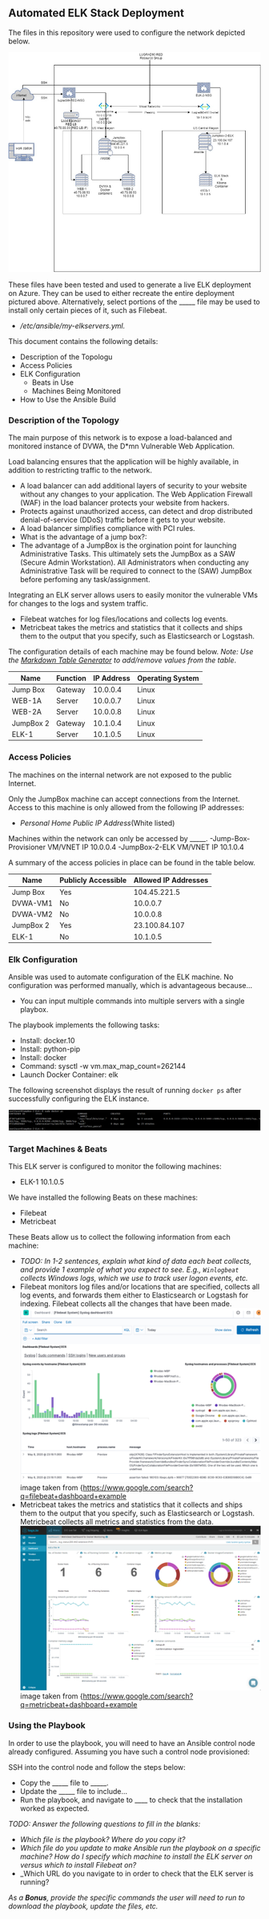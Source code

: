 ## Automated ELK Stack Deployment

The files in this repository were used to configure the network depicted below.

![lugrad90/Cybersecurity-Bootcamp/blob/main/Diagram/network_diagram.jpg](https://github.com/lugrad90/Cybersecurity-Bootcamp/blob/main/Diagram/network_diagram.jpg)


These files have been tested and used to generate a live ELK deployment on Azure. They can be used to either recreate the entire deployment pictured above. Alternatively, select portions of the _____ file may be used to install only certain pieces of it, such as Filebeat.

  - _/etc/ansible/my-elkservers.yml._

This document contains the following details:
- Description of the Topologu
- Access Policies
- ELK Configuration
  - Beats in Use
  - Machines Being Monitored
- How to Use the Ansible Build


### Description of the Topology

The main purpose of this network is to expose a load-balanced and monitored instance of DVWA, the D*mn Vulnerable Web Application.

Load balancing ensures that the application will be highly available, in addition to restricting traffic to the network.
- A load balancer can add additional layers of security to your website without any changes to your application. The Web Application Firewall (WAF) in the load balancer protects your website from hackers.  
- Protects against unauthorized access, can detect and drop distributed denial-of-service (DDoS) traffic before it gets to your website.
- A load balancer simplifies compliance with PCI rules.
- What is the advantage of a jump box?:
- The advantage of a JumpBox is the orgination point for launching Administrative Tasks. This ultimately sets the JumpBox as a SAW (Secure Admin Workstation).
All Administrators when conducting any Administrative Task will be required to connect to the (SAW) JumpBox before perfoming any task/assignment.

Integrating an ELK server allows users to easily monitor the vulnerable VMs for changes to the logs and system traffic.
- Filebeat watches for log files/locations and collects log events.
- Metricbeat takes the metrics and statistics that it collects and ships them to the output that you specify, such as Elasticsearch or Logstash.

The configuration details of each machine may be found below.
_Note: Use the [Markdown Table Generator](http://www.tablesgenerator.com/markdown_tables) to add/remove values from the table_.

| Name     | Function | IP Address | Operating System |
|----------|----------|------------|------------------|
| Jump Box | Gateway  | 10.0.0.4   | Linux            |
| WEB-1A   | Server   | 10.0.0.7   | Linux            |
| WEB-2A   | Server   | 10.0.0.8   | Linux            |
| JumpBox 2| Gateway  | 10.1.0.4   | Linux            |  
| ELK-1    | Server   | 10.1.0.5   | Linux            |

### Access Policies

The machines on the internal network are not exposed to the public Internet. 

Only the JumpBox machine can accept connections from the Internet. Access to this machine is only allowed from the following IP addresses:
- _Personal Home Public IP Address_(White listed)

Machines within the network can only be accessed by _____.
-Jump-Box-Provisioner VM/VNET IP 10.0.0.4
-JumpBox-2-ELK VM/VNET IP 10.1.0.4

A summary of the access policies in place can be found in the table below.

| Name     | Publicly Accessible | Allowed IP Addresses |
|----------|---------------------|----------------------|
| Jump Box | Yes                 | 104.45.221.5         |
| DVWA-VM1 | No                  | 10.0.0.7             |
| DVWA-VM2 | No                  | 10.0.0.8             |
| JumpBox 2| Yes                 | 23.100.84.107        |
| ELK-1    | No                  | 10.1.0.5             |

### Elk Configuration

Ansible was used to automate configuration of the ELK machine. No configuration was performed manually, which is advantageous because...
- You can input multiple commands into multiple servers with a single playbox.

The playbook implements the following tasks:
- Install: docker.10
- Install: python-pip
- Install: docker
- Command: sysctl -w vm.max_map_count=262144
- Launch Docker Container: elk

The following screenshot displays the result of running `docker ps` after successfully configuring the ELK instance.

![lugrad90/Cybersecurity-Bootcamp/blob/main/Ansible/Screenshot%202020-12-13%20153407.png](https://github.com/lugrad90/Cybersecurity-Bootcamp/blob/main/Ansible/Screenshot%202020-12-13%20153407.png)

### Target Machines & Beats
This ELK server is configured to monitor the following machines:
- ELK-1 10.1.0.5

We have installed the following Beats on these machines:
- Filebeat
- Metricbeat

These Beats allow us to collect the following information from each machine:
- _TODO: In 1-2 sentences, explain what kind of data each beat collects, and provide 1 example of what you expect to see. E.g., `Winlogbeat` collects Windows logs, which we use to track user logon events, etc._
- Filebeat monitors log files and/or locations that are specified, collects all log events, and forwards them either to Elasticsearch or Logstash for indexing.
Filebeat collects all the changes that have been made.
![lugrad90/Cybersecurity-Bootcamp/blob/main/Ansible/kibana-system.png](https://github.com/lugrad90/Cybersecurity-Bootcamp/blob/main/Ansible/kibana-system.png) 
image taken from {https://www.google.com/search?q=filebeat+dashboard+example
- Metricbeat takes the metrics and statistics that it collects and ships them to the output that you specify, such as Elasticsearch or Logstash.
Metricbeat collects all metrics and statistics from the data.
![lugrad90/Cybersecurity-Bootcamp/blob/main/Ansible/metric2.png](https://github.com/lugrad90/Cybersecurity-Bootcamp/blob/main/Ansible/metric2.png)
image taken from {https://www.google.com/search?q=metricbeat+dashboard+example

### Using the Playbook
In order to use the playbook, you will need to have an Ansible control node already configured. Assuming you have such a control node provisioned: 

SSH into the control node and follow the steps below:
- Copy the _____ file to _____.
- Update the _____ file to include...
- Run the playbook, and navigate to ____ to check that the installation worked as expected.

_TODO: Answer the following questions to fill in the blanks:_
- _Which file is the playbook? Where do you copy it?_
- _Which file do you update to make Ansible run the playbook on a specific machine? How do I specify which machine to install the ELK server on versus which to install Filebeat on?_
- _Which URL do you navigate to in order to check that the ELK server is running?

_As a **Bonus**, provide the specific commands the user will need to run to download the playbook, update the files, etc._

